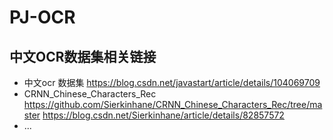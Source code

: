 # PJ-OCR
## 中文OCR数据集相关链接
+ 中文ocr 数据集 https://blog.csdn.net/javastart/article/details/104069709
+ CRNN_Chinese_Characters_Rec https://github.com/Sierkinhane/CRNN_Chinese_Characters_Rec/tree/master  https://blog.csdn.net/Sierkinhane/article/details/82857572
+ ...
